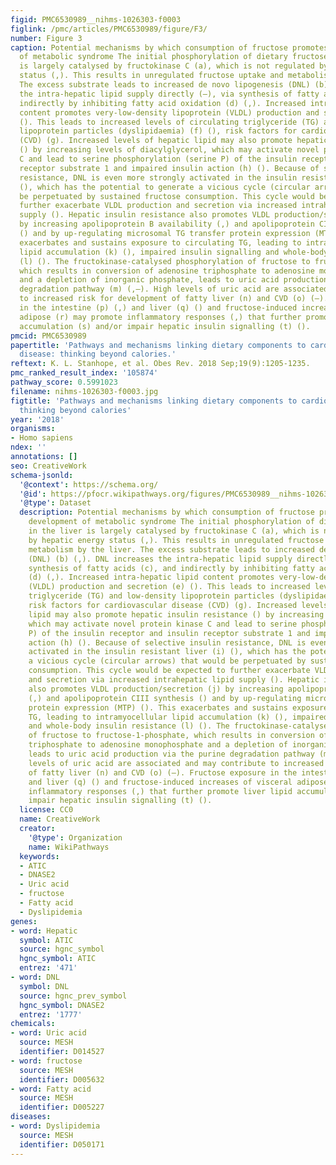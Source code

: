 ```yaml
---
figid: PMC6530989__nihms-1026303-f0003
figlink: /pmc/articles/PMC6530989/figure/F3/
number: Figure 3
caption: Potential mechanisms by which consumption of fructose promotes the development
  of metabolic syndrome The initial phosphorylation of dietary fructose in the liver
  is largely catalysed by fructokinase C (a), which is not regulated by hepatic energy
  status (,). This results in unregulated fructose uptake and metabolism by the liver.
  The excess substrate leads to increased de novo lipogenesis (DNL) (b) (,). DNL increases
  the intra-hepatic lipid supply directly (–), via synthesis of fatty acids (c), and
  indirectly by inhibiting fatty acid oxidation (d) (,). Increased intra-hepatic lipid
  content promotes very-low-density lipoprotein (VLDL) production and secretion (e)
  (). This leads to increased levels of circulating triglyceride (TG) and low-density
  lipoprotein particles (dyslipidaemia) (f) (), risk factors for cardiovascular disease
  (CVD) (g). Increased levels of hepatic lipid may also promote hepatic insulin resistance
  () by increasing levels of diacylglycerol, which may activate novel protein kinase
  C and lead to serine phosphorylation (serine P) of the insulin receptor and insulin
  receptor substrate 1 and impaired insulin action (h) (). Because of selective insulin
  resistance, DNL is even more strongly activated in the insulin resistant liver (i)
  (), which has the potential to generate a vicious cycle (circular arrows) that would
  be perpetuated by sustained fructose consumption. This cycle would be expected to
  further exacerbate VLDL production and secretion via increased intrahepatic lipid
  supply (). Hepatic insulin resistance also promotes VLDL production/secretion (j)
  by increasing apolipoprotein B availability (,) and apolipoprotein CIII synthesis
  () and by up-regulating microsomal TG transfer protein expression (MTP) (). This
  exacerbates and sustains exposure to circulating TG, leading to intramyocellular
  lipid accumulation (k) (), impaired insulin signalling and whole-body insulin resistance
  (l) (). The fructokinase-catalysed phosphorylation of fructose to fructose-1-phosphate,
  which results in conversion of adenosine triphosphate to adenosine monophosphate
  and a depletion of inorganic phosphate, leads to uric acid production via the purine
  degradation pathway (m) (,–). High levels of uric acid are associated and may contribute
  to increased risk for development of fatty liver (n) and CVD (o) (–). Fructose exposure
  in the intestine (p) (,) and liver (q) () and fructose-induced increases of visceral
  adipose (r) may promote inflammatory responses (,) that further promote liver lipid
  accumulation (s) and/or impair hepatic insulin signalling (t) ().
pmcid: PMC6530989
papertitle: 'Pathways and mechanisms linking dietary components to cardiometabolic
  disease: thinking beyond calories.'
reftext: K. L. Stanhope, et al. Obes Rev. 2018 Sep;19(9):1205-1235.
pmc_ranked_result_index: '105874'
pathway_score: 0.5991023
filename: nihms-1026303-f0003.jpg
figtitle: 'Pathways and mechanisms linking dietary components to cardiometabolic disease:
  thinking beyond calories'
year: '2018'
organisms:
- Homo sapiens
ndex: ''
annotations: []
seo: CreativeWork
schema-jsonld:
  '@context': https://schema.org/
  '@id': https://pfocr.wikipathways.org/figures/PMC6530989__nihms-1026303-f0003.html
  '@type': Dataset
  description: Potential mechanisms by which consumption of fructose promotes the
    development of metabolic syndrome The initial phosphorylation of dietary fructose
    in the liver is largely catalysed by fructokinase C (a), which is not regulated
    by hepatic energy status (,). This results in unregulated fructose uptake and
    metabolism by the liver. The excess substrate leads to increased de novo lipogenesis
    (DNL) (b) (,). DNL increases the intra-hepatic lipid supply directly (–), via
    synthesis of fatty acids (c), and indirectly by inhibiting fatty acid oxidation
    (d) (,). Increased intra-hepatic lipid content promotes very-low-density lipoprotein
    (VLDL) production and secretion (e) (). This leads to increased levels of circulating
    triglyceride (TG) and low-density lipoprotein particles (dyslipidaemia) (f) (),
    risk factors for cardiovascular disease (CVD) (g). Increased levels of hepatic
    lipid may also promote hepatic insulin resistance () by increasing levels of diacylglycerol,
    which may activate novel protein kinase C and lead to serine phosphorylation (serine
    P) of the insulin receptor and insulin receptor substrate 1 and impaired insulin
    action (h) (). Because of selective insulin resistance, DNL is even more strongly
    activated in the insulin resistant liver (i) (), which has the potential to generate
    a vicious cycle (circular arrows) that would be perpetuated by sustained fructose
    consumption. This cycle would be expected to further exacerbate VLDL production
    and secretion via increased intrahepatic lipid supply (). Hepatic insulin resistance
    also promotes VLDL production/secretion (j) by increasing apolipoprotein B availability
    (,) and apolipoprotein CIII synthesis () and by up-regulating microsomal TG transfer
    protein expression (MTP) (). This exacerbates and sustains exposure to circulating
    TG, leading to intramyocellular lipid accumulation (k) (), impaired insulin signalling
    and whole-body insulin resistance (l) (). The fructokinase-catalysed phosphorylation
    of fructose to fructose-1-phosphate, which results in conversion of adenosine
    triphosphate to adenosine monophosphate and a depletion of inorganic phosphate,
    leads to uric acid production via the purine degradation pathway (m) (,–). High
    levels of uric acid are associated and may contribute to increased risk for development
    of fatty liver (n) and CVD (o) (–). Fructose exposure in the intestine (p) (,)
    and liver (q) () and fructose-induced increases of visceral adipose (r) may promote
    inflammatory responses (,) that further promote liver lipid accumulation (s) and/or
    impair hepatic insulin signalling (t) ().
  license: CC0
  name: CreativeWork
  creator:
    '@type': Organization
    name: WikiPathways
  keywords:
  - ATIC
  - DNASE2
  - Uric acid
  - fructose
  - Fatty acid
  - Dyslipidemia
genes:
- word: Нерatic
  symbol: ATIC
  source: hgnc_symbol
  hgnc_symbol: ATIC
  entrez: '471'
- word: DNL
  symbol: DNL
  source: hgnc_prev_symbol
  hgnc_symbol: DNASE2
  entrez: '1777'
chemicals:
- word: Uric acid
  source: MESH
  identifier: D014527
- word: fructose
  source: MESH
  identifier: D005632
- word: Fatty acid
  source: MESH
  identifier: D005227
diseases:
- word: Dyslipidemia
  source: MESH
  identifier: D050171
---
```

